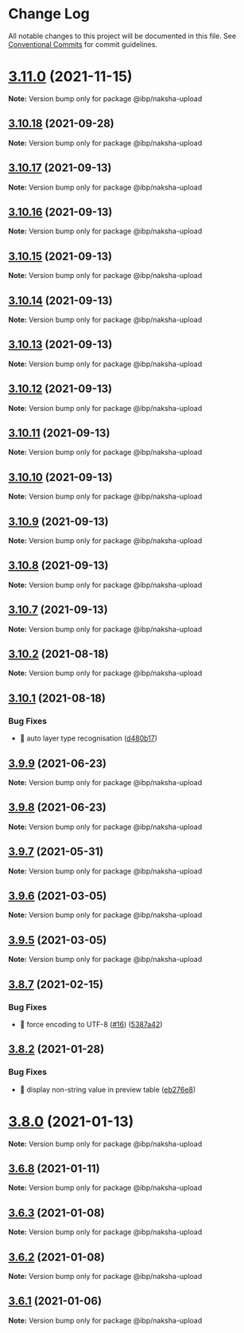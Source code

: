 # Change Log

All notable changes to this project will be documented in this file.
See [Conventional Commits](https://conventionalcommits.org) for commit guidelines.

# [3.11.0](https://github.com/strandls/naksha-components-react/compare/v3.10.18...v3.11.0) (2021-11-15)

**Note:** Version bump only for package @ibp/naksha-upload





## [3.10.18](https://github.com/strandls/naksha-components-react/compare/v3.10.8...v3.10.18) (2021-09-28)

**Note:** Version bump only for package @ibp/naksha-upload





## [3.10.17](https://github.com/strandls/naksha-components-react/compare/v3.10.16...v3.10.17) (2021-09-13)

**Note:** Version bump only for package @ibp/naksha-upload





## [3.10.16](https://github.com/strandls/naksha-components-react/compare/v3.10.15...v3.10.16) (2021-09-13)

**Note:** Version bump only for package @ibp/naksha-upload





## [3.10.15](https://github.com/strandls/naksha-components-react/compare/v3.10.14...v3.10.15) (2021-09-13)

**Note:** Version bump only for package @ibp/naksha-upload





## [3.10.14](https://github.com/strandls/naksha-components-react/compare/v3.10.13...v3.10.14) (2021-09-13)

**Note:** Version bump only for package @ibp/naksha-upload





## [3.10.13](https://github.com/strandls/naksha-components-react/compare/v3.10.12...v3.10.13) (2021-09-13)

**Note:** Version bump only for package @ibp/naksha-upload





## [3.10.12](https://github.com/strandls/naksha-components-react/compare/v3.10.11...v3.10.12) (2021-09-13)

**Note:** Version bump only for package @ibp/naksha-upload





## [3.10.11](https://github.com/strandls/naksha-components-react/compare/v3.10.10...v3.10.11) (2021-09-13)

**Note:** Version bump only for package @ibp/naksha-upload





## [3.10.10](https://github.com/strandls/naksha-components-react/compare/v3.10.9...v3.10.10) (2021-09-13)

**Note:** Version bump only for package @ibp/naksha-upload





## [3.10.9](https://github.com/strandls/naksha-components-react/compare/v3.10.8...v3.10.9) (2021-09-13)

**Note:** Version bump only for package @ibp/naksha-upload





## [3.10.8](https://github.com/strandls/naksha-components-react/compare/v3.10.7...v3.10.8) (2021-09-13)

**Note:** Version bump only for package @ibp/naksha-upload





## [3.10.7](https://github.com/strandls/naksha-components-react/compare/v3.10.6...v3.10.7) (2021-09-13)

**Note:** Version bump only for package @ibp/naksha-upload





## [3.10.2](https://github.com/strandls/naksha-components-react/compare/v3.10.1...v3.10.2) (2021-08-18)

**Note:** Version bump only for package @ibp/naksha-upload





## [3.10.1](https://github.com/strandls/naksha-components-react/compare/v3.10.0...v3.10.1) (2021-08-18)


### Bug Fixes

* :bug: auto layer type recognisation ([d480b17](https://github.com/strandls/naksha-components-react/commit/d480b17c7a2f0f73a3afa315c9494911205401cc))





## [3.9.9](https://github.com/strandls/naksha-components-react/compare/v3.9.8...v3.9.9) (2021-06-23)

**Note:** Version bump only for package @ibp/naksha-upload





## [3.9.8](https://github.com/strandls/naksha-components-react/compare/v3.9.7...v3.9.8) (2021-06-23)

**Note:** Version bump only for package @ibp/naksha-upload





## [3.9.7](https://github.com/strandls/naksha-components-react/compare/v3.9.6...v3.9.7) (2021-05-31)

**Note:** Version bump only for package @ibp/naksha-upload





## [3.9.6](https://github.com/strandls/naksha-components-react/compare/v3.9.5...v3.9.6) (2021-03-05)

**Note:** Version bump only for package @ibp/naksha-upload





## [3.9.5](https://github.com/strandls/naksha-components-react/compare/v3.9.4...v3.9.5) (2021-03-05)

**Note:** Version bump only for package @ibp/naksha-upload





## [3.8.7](https://github.com/strandls/naksha-components-react/compare/v3.8.6...v3.8.7) (2021-02-15)


### Bug Fixes

* :bug: force encoding to UTF-8 ([#16](https://github.com/strandls/naksha-components-react/issues/16)) ([5387a42](https://github.com/strandls/naksha-components-react/commit/5387a422688a1134168c5e19c73f6796ccc75b55))





## [3.8.2](https://github.com/strandls/naksha-components-react/compare/v3.8.1...v3.8.2) (2021-01-28)


### Bug Fixes

* :bug: display non-string value in preview table ([eb276e8](https://github.com/strandls/naksha-components-react/commit/eb276e88b338307ad427683b28e328c2dd790a49))





# [3.8.0](https://github.com/strandls/naksha-components-react/compare/v3.3.5...v3.8.0) (2021-01-13)

**Note:** Version bump only for package @ibp/naksha-upload





## [3.6.8](https://github.com/strandls/naksha-components-react/compare/v3.6.7...v3.6.8) (2021-01-11)

**Note:** Version bump only for package @ibp/naksha-upload





## [3.6.3](https://github.com/strandls/naksha-components-react/compare/v3.3.5...v3.6.3) (2021-01-08)

**Note:** Version bump only for package @ibp/naksha-upload





## [3.6.2](https://github.com/strandls/naksha-components-react/compare/v3.3.5...v3.6.2) (2021-01-08)

**Note:** Version bump only for package @ibp/naksha-upload





## [3.6.1](https://github.com/strandls/naksha-components-react/compare/v3.3.5...v3.6.1) (2021-01-06)

**Note:** Version bump only for package @ibp/naksha-upload
